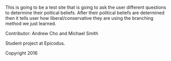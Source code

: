 This is going to be a test site that is going to ask the user different questions to 
determine their poltical beliefs. After their political beliefs are determined then it 
tells user how liberal/conservative they are using the branching method we just learned.

Contributor: Andrew Cho and Michael Smith

Student project at Epicodus. 

Copyright 2016

